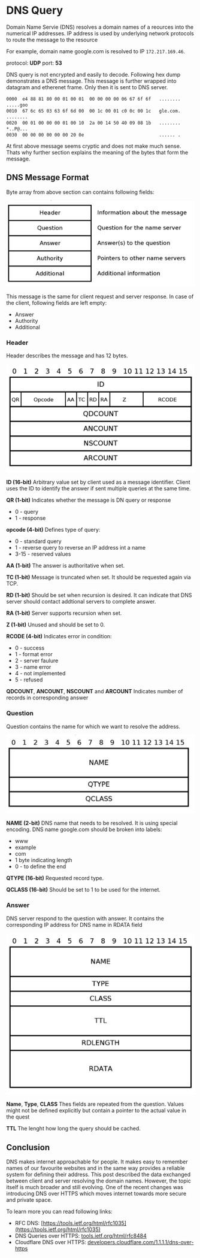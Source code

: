 # DNS Query

Domain Name Servie (DNS) resolves a domain names of a reources into the numerical IP addresses. IP address is used by underlying network protocols to route the message to the resource

For example, domain name google.com is resolved to IP `172.217.169.46`.

protocol: **UDP**
port: **53**

DNS query is not encrypted and easily to decode. Following hex dump demonstrates a DNS message. This message is further wrapped into datagram and etherenet frame. Only then it is sent to DNS server.

```
0000  e4 88 81 80 00 01 00 01  00 00 00 00 06 67 6f 6f   ........ .....goo
0010  67 6c 65 03 63 6f 6d 00  00 1c 00 01 c0 0c 00 1c   gle.com. ........
0020  00 01 00 00 00 01 00 10  2a 00 14 50 40 09 08 1b   ........ *..P@...
0030  00 00 00 00 00 00 20 0e                            ...... . 

```

At first above message seems cryptic and does not make much sense. Thats why further section explains the meaning of the bytes that form the message.

## DNS Message Format

Byte array from above section can contains following fields:

![DNS Message Format](img/dns_message_format.png)

This message is the same for client request and server response. In case of the client, following fields are left empty:

- Answer
- Authority
- Additional

### Header
Header describes the message and has 12 bytes.

![DNS Header Format](img/dns_header_format.png)

**ID (16-bit)**
Arbitrary value set by client used as a message identifier. Client uses the ID to identify the answer if sent multiple queries at the same time.

**QR (1-bit)**
Indicates whether the message is DN query or response

- 0 - query
- 1 - response

**opcode (4-bit)**
Defines type of query:

- 0 - standard query
- 1 - reverse query to reverse an IP address int a name
- 3-15 - reserved values

**AA (1-bit)**
The answer is authoritative when set.

**TC (1-bit)**
Message is truncated when set. It should be requested again via TCP.

**RD (1-bit)**
Should be set when recursion is desired. It can indicate that DNS server should contact addtional servers to complete answer.

**RA (1-bit)**
Server supports recursion when set.

**Z (1-bit)**
Unused and should be set to 0.

**RCODE (4-bit)**
Indicates error in condition:

- 0 - success
- 1 - format error
- 2 - server faulure
- 3 - name error
- 4 - not implemented
- 5 - refused

**QDCOUNT**, **ANCOUNT**, **NSCOUNT** and **ARCOUNT**
Indicates number of records in corresponding answer

### Question
Question contains the name for which we want to resolve the address.

![DNS Question](img/dns_question_format.png)

**NAME (2-bit)**
DNS name that needs to be resolved. It is using special encoding. DNS name google.com should be broken into labels:

- www
- example
- com
- 1 byte indicating length
- 0 - to define the end

**QTYPE (16-bit)** 
Requested record type.

**QCLASS (16-bit)**
Should be set to 1 to be used for the internet.

### Answer
DNS server respond to the question with answer. It contains the corresponding IP address for DNS name in RDATA field

![DNS Answer](img/dns_anwer_format.png)

**Name**, **Type**, **CLASS** 
Thes fields are repeated from the question. Values might not be defined explicitly but contain a pointer to the actual value in the quest

**TTL**
The lenght how long the query should be cached.

## Conclusion
DNS makes internet approachable for people. It makes easy to remember names of our favourite websites and in the same way provides a reliable system for defining their address. This post described the data exchanged between client and server resolving the domain names. However, the topic itself is much broader and still evolving. One of the recent changes was introducing DNS over HTTPS which moves internet towards more secure and private space.

To learn more you can read following links:

- RFC DNS: [https://tools.ietf.org/html/rfc1035](https://tools.ietf.org/html/rfc1035)
- DNS Queries over HTTPS: [tools.ietf.org/html/rfc8484](https://tools.ietf.org/html/rfc8484)
- Cloudflare DNS over HTTPS: [developers.cloudflare.com/1.1.1.1/dns-over-https](https://developers.cloudflare.com/1.1.1.1/dns-over-https/)